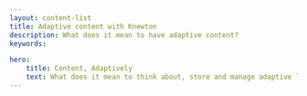 ```yaml
---
layout: content-list
title: Adaptive content with Knewton  
description: What does it mean to have adaptive content?
keywords: 

hero:
    title: Content, Adaptively
    text: What does it mean to think about, store and manage adaptive learning content?
---
```

